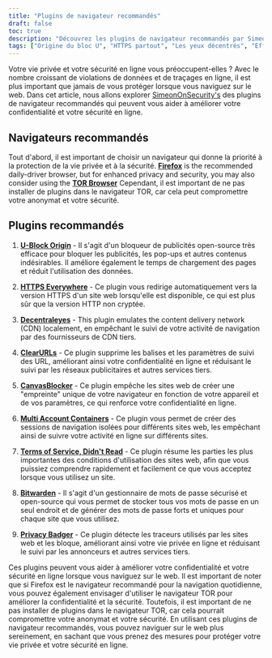 ```yaml
---
title: "Plugins de navigateur recommandés"
draft: false
toc: true
description: "Découvrez les plugins de navigateur recommandés par SimeonOnSecurity pour améliorer votre expérience de navigation. FireFox est le navigateur quotidien recommandé, mais pour une confidentialité et une sécurité accrues, vous pouvez également envisager d'utiliser le navigateur TOR. Les plugins recommandés comprennent U-Block Origin pour le blocage des publicités, HTTPS Everywhere pour une navigation sécurisée, Decentraleyes pour l'émulation du CDN local, ClearURLs pour la suppression des balises de suivi, CanvasBlocker pour la prévention des empreintes JavaScript, Multi Account Containers pour des sessions de navigation isolées, Terms of Service, Didn't Read pour des ToS informées, Bitwarden pour une gestion sécurisée des mots de passe, et Privacy Badger pour bloquer les traqueurs. Améliorez votre confidentialité et votre sécurité en ligne grâce à ces plugins de navigateur de premier ordre."
tags: ["Origine du bloc U", "HTTPS partout", "Les yeux décentrés", "Effacer les URL", "CanvasBlocker", "FireFox", "Bitwarden", "Recommendations", "Navigateur TOR", "Bloqueur AD open-source", "Emulateur CDN local", "Empreintes digitales JavaScript", "Sessions de navigation isolées", "TdS louches", "Gestionnaire de mots de passe en nuage Open-Source sécurisé", "Blocage des traceurs"]
---
```

 Votre vie privée et votre sécurité en ligne vous préoccupent-elles ? Avec le nombre croissant de violations de données et de traçages en ligne, il est plus important que jamais de vous protéger lorsque vous naviguez sur le web. Dans cet article, nous allons explorer [SimeonOnSecurity's](https://twitter.com/SimeonOnSecurity) des plugins de navigateur recommandés qui peuvent vous aider à améliorer votre confidentialité et votre sécurité en ligne.

## Navigateurs recommandés

Tout d'abord, il est important de choisir un navigateur qui donne la priorité à la protection de la vie privée et à la sécurité. [**Firefox**](https://www.mozilla.org/en-US/firefox/new/) is the recommended daily-driver browser, but for enhanced privacy and security, you may also consider using the [**TOR Browser**](https://www.torproject.org/download/) Cependant, il est important de ne pas installer de plugins dans le navigateur TOR, car cela peut compromettre votre anonymat et votre sécurité.

## Plugins recommandés

1. [**U-Block Origin**](https://github.com/gorhill/uBlock) - Il s'agit d'un bloqueur de publicités open-source très efficace pour bloquer les publicités, les pop-ups et autres contenus indésirables. Il améliore également le temps de chargement des pages et réduit l'utilisation des données.

2. [**HTTPS Everywhere**](https://www.eff.org/https-everywhere) - Ce plugin vous redirige automatiquement vers la version HTTPS d'un site web lorsqu'elle est disponible, ce qui est plus sûr que la version HTTP non cryptée.

3. [**Decentraleyes**](https://decentraleyes.org/) - This plugin emulates the content delivery network (CDN) localement, en empêchant le suivi de votre activité de navigation par des fournisseurs de CDN tiers.

4. [**ClearURLs**](https://gitlab.com/KevinRoebert/ClearUrls) - Ce plugin supprime les balises et les paramètres de suivi des URL, améliorant ainsi votre confidentialité en ligne et réduisant le suivi par les réseaux publicitaires et autres services tiers.

5. [**CanvasBlocker**](https://github.com/kkapsner/CanvasBlocker) - Ce plugin empêche les sites web de créer une "empreinte" unique de votre navigateur en fonction de votre appareil et de vos paramètres, ce qui renforce votre confidentialité en ligne.

6. [**Multi Account Containers**](https://github.com/mozilla/multi-account-containers) - Ce plugin vous permet de créer des sessions de navigation isolées pour différents sites web, les empêchant ainsi de suivre votre activité en ligne sur différents sites.

7. [**Terms of Service, Didn't Read**](https://tosdr.org/downloads.html) - Ce plugin résume les parties les plus importantes des conditions d'utilisation des sites web, afin que vous puissiez comprendre rapidement et facilement ce que vous acceptez lorsque vous utilisez un site.

8. [**Bitwarden**](https://bitwarden.com/) - Il s'agit d'un gestionnaire de mots de passe sécurisé et open-source qui vous permet de stocker tous vos mots de passe en un seul endroit et de générer des mots de passe forts et uniques pour chaque site que vous utilisez.

9. [**Privacy Badger**](https://privacybadger.org/) - Ce plugin détecte les traceurs utilisés par les sites web et les bloque, améliorant ainsi votre vie privée en ligne et réduisant le suivi par les annonceurs et autres services tiers.

Ces plugins peuvent vous aider à améliorer votre confidentialité et votre sécurité en ligne lorsque vous naviguez sur le web. Il est important de noter que si Firefox est le navigateur recommandé pour la navigation quotidienne, vous pouvez également envisager d'utiliser le navigateur TOR pour améliorer la confidentialité et la sécurité. Toutefois, il est important de ne pas installer de plugins dans le navigateur TOR, car cela pourrait compromettre votre anonymat et votre sécurité. En utilisant ces plugins de navigateur recommandés, vous pouvez naviguer sur le web plus sereinement, en sachant que vous prenez des mesures pour protéger votre vie privée et votre sécurité en ligne.
